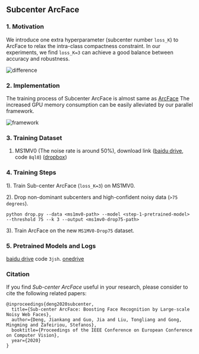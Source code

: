 
## Subcenter ArcFace

### 1. Motivation

We introduce one extra hyperparameter (subcenter number `loss_K`) to ArcFace to relax the intra-class compactness constraint. In our experiments, we find ``loss_K=3`` can achieve a good balance between accuracy and robustness.

![difference](https://insightface.ai/assets/img/github/subcenterarcfacediff.png)

### 2. Implementation

The training process of Subcenter ArcFace is almost same as [ArcFace](https://github.com/deepinsight/insightface/tree/master/recognition/ArcFace)
The increased GPU memory consumption can be easily alleviated by our parallel framework.

![framework](https://insightface.ai/assets/img/github/subcenterarcfaceframework.png)

### 3. Training Dataset

1. MS1MV0 (The noise rate is around 50%), download link ([baidu drive](https://pan.baidu.com/s/1bSamN5CLiSrxOuGi-Lx7tw), code ``8ql0``)  ([dropbox](https://www.dropbox.com/sh/y2mj25uj440f7bl/AABc7pCJvUvxEcmXs8WYi9Zaa?dl=0))

### 4. Training Steps

1). Train Sub-center ArcFace (``loss_K=3``) on MS1MV0.

2). Drop non-dominant subcenters and high-confident noisy data (``>75 degrees``). 

  ``
  python drop.py --data <ms1mv0-path> --model <step-1-pretrained-model> --threshold 75 --k 3 --output <ms1mv0-drop75-path>
  ``
  
3). Train ArcFace on the new ``MS1MV0-Drop75`` dataset.

### 5. Pretrained Models and Logs
  [baidu drive](https://pan.baidu.com/s/1yikOW1Xzm1XIHu0uv0RdRw) code ``3jsh``. [onedrive](https://1drv.ms/u/s!AswpsDO2toNKrjVDrIM-wVusW1XP?e=VvXEEW)

### Citation

If you find *Sub-center ArcFace* useful in your research, please consider to cite the following related papers:

```
@inproceedings{deng2020subcenter,
  title={Sub-center ArcFace: Boosting Face Recognition by Large-scale Noisy Web Faces},
  author={Deng, Jiankang and Guo, Jia and Liu, Tongliang and Gong, Mingming and Zafeiriou, Stefanos},
  booktitle={Proceedings of the IEEE Conference on European Conference on Computer Vision},
  year={2020}
}
```

